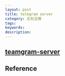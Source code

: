 ```yaml
---
layout: post
title: telegram server
category: 左右互搏
tags: 
keywords: 
description: 
---
```


## [teamgram-server](https://github.com/teamgram/teamgram-server)

## Reference

